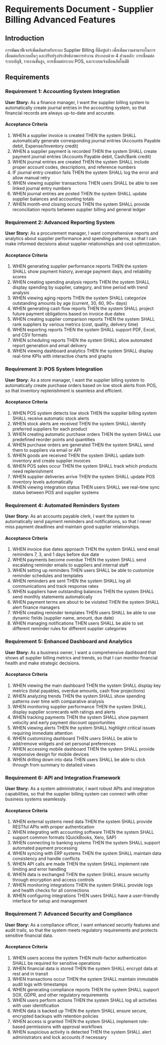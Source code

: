 # Requirements Document - Supplier Billing Advanced Features

## Introduction

การพัฒนาฟีเจอร์เพิ่มเติมสำหรับระบบ Supplier Billing ที่มีอยู่แล้ว เพื่อเพิ่มความสามารถในการเชื่อมต่อกับระบบอื่นๆ และปรับปรุงประสิทธิภาพการทำงาน ประกอบด้วย 4 ส่วนหลัก: การเชื่อมต่อระบบบัญชี, รายงานขั้นสูง, การเชื่อมต่อระบบ POS, และระบบแจ้งเตือนอัตโนมัติ

## Requirements

### Requirement 1: Accounting System Integration

**User Story:** As a finance manager, I want the supplier billing system to automatically create journal entries in the accounting system, so that financial records are always up-to-date and accurate.

#### Acceptance Criteria

1. WHEN a supplier invoice is created THEN the system SHALL automatically generate corresponding journal entries (Accounts Payable debit, Expense/Inventory credit)
2. WHEN a supplier payment is recorded THEN the system SHALL create payment journal entries (Accounts Payable debit, Cash/Bank credit)
3. WHEN journal entries are created THEN the system SHALL include proper account codes, descriptions, and reference numbers
4. IF journal entry creation fails THEN the system SHALL log the error and allow manual retry
5. WHEN viewing supplier transactions THEN users SHALL be able to see linked journal entry numbers
6. WHEN journal entries are posted THEN the system SHALL update supplier balances and accounting totals
7. WHEN month-end closing occurs THEN the system SHALL provide reconciliation reports between supplier billing and general ledger

### Requirement 2: Advanced Reporting System

**User Story:** As a procurement manager, I want comprehensive reports and analytics about supplier performance and spending patterns, so that I can make informed decisions about supplier relationships and cost optimization.

#### Acceptance Criteria

1. WHEN generating supplier performance reports THEN the system SHALL show payment history, average payment days, and reliability scores
2. WHEN creating spending analysis reports THEN the system SHALL display spending by supplier, category, and time period with trend analysis
3. WHEN viewing aging reports THEN the system SHALL categorize outstanding amounts by age (current, 30, 60, 90+ days)
4. WHEN generating cash flow reports THEN the system SHALL project future payment obligations based on invoice due dates
5. WHEN creating supplier comparison reports THEN the system SHALL rank suppliers by various metrics (cost, quality, delivery time)
6. WHEN exporting reports THEN the system SHALL support PDF, Excel, and CSV formats
7. WHEN scheduling reports THEN the system SHALL allow automated report generation and email delivery
8. WHEN viewing dashboard analytics THEN the system SHALL display real-time KPIs with interactive charts and graphs

### Requirement 3: POS System Integration

**User Story:** As a store manager, I want the supplier billing system to automatically create purchase orders based on low stock alerts from POS, so that inventory replenishment is seamless and efficient.

#### Acceptance Criteria

1. WHEN POS system detects low stock THEN the supplier billing system SHALL receive automatic stock alerts
2. WHEN stock alerts are received THEN the system SHALL identify preferred suppliers for each product
3. WHEN creating automatic purchase orders THEN the system SHALL use predefined reorder points and quantities
4. WHEN purchase orders are generated THEN the system SHALL send them to suppliers via email or API
5. WHEN goods are received THEN the system SHALL update both inventory and create supplier invoices
6. WHEN POS sales occur THEN the system SHALL track which products need replenishment
7. WHEN supplier deliveries arrive THEN the system SHALL update POS inventory levels automatically
8. WHEN viewing integration status THEN users SHALL see real-time sync status between POS and supplier systems

### Requirement 4: Automated Reminders System

**User Story:** As an accounts payable clerk, I want the system to automatically send payment reminders and notifications, so that I never miss payment deadlines and maintain good supplier relationships.

#### Acceptance Criteria

1. WHEN invoice due dates approach THEN the system SHALL send email reminders 7, 3, and 1 days before due date
2. WHEN payments become overdue THEN the system SHALL send escalating reminder emails to suppliers and internal staff
3. WHEN setting up reminders THEN users SHALL be able to customize reminder schedules and templates
4. WHEN reminders are sent THEN the system SHALL log all communications and track response rates
5. WHEN suppliers have outstanding balances THEN the system SHALL send monthly statements automatically
6. WHEN payment terms are about to be violated THEN the system SHALL alert finance managers
7. WHEN creating reminder templates THEN users SHALL be able to use dynamic fields (supplier name, amount, due date)
8. WHEN managing notifications THEN users SHALL be able to set different reminder rules for different supplier categories

### Requirement 5: Enhanced Dashboard and Analytics

**User Story:** As a business owner, I want a comprehensive dashboard that shows all supplier billing metrics and trends, so that I can monitor financial health and make strategic decisions.

#### Acceptance Criteria

1. WHEN viewing the main dashboard THEN the system SHALL display key metrics (total payables, overdue amounts, cash flow projections)
2. WHEN analyzing trends THEN the system SHALL show spending patterns over time with comparative analysis
3. WHEN monitoring supplier performance THEN the system SHALL display supplier scorecards with ratings and alerts
4. WHEN tracking payments THEN the system SHALL show payment velocity and early payment discount opportunities
5. WHEN viewing alerts THEN the system SHALL highlight critical issues requiring immediate attention
6. WHEN customizing dashboard THEN users SHALL be able to add/remove widgets and set personal preferences
7. WHEN accessing mobile dashboard THEN the system SHALL provide responsive design for mobile devices
8. WHEN drilling down into data THEN users SHALL be able to click through from summary to detailed views

### Requirement 6: API and Integration Framework

**User Story:** As a system administrator, I want robust APIs and integration capabilities, so that the supplier billing system can connect with other business systems seamlessly.

#### Acceptance Criteria

1. WHEN external systems need data THEN the system SHALL provide RESTful APIs with proper authentication
2. WHEN integrating with accounting software THEN the system SHALL support common formats (QuickBooks, Xero, SAP)
3. WHEN connecting to banking systems THEN the system SHALL support automated payment processing
4. WHEN syncing with ERP systems THEN the system SHALL maintain data consistency and handle conflicts
5. WHEN API calls are made THEN the system SHALL implement rate limiting and error handling
6. WHEN data is exchanged THEN the system SHALL ensure security through encryption and access controls
7. WHEN monitoring integrations THEN the system SHALL provide logs and health checks for all connections
8. WHEN configuring integrations THEN users SHALL have a user-friendly interface for setup and management

### Requirement 7: Advanced Security and Compliance

**User Story:** As a compliance officer, I want enhanced security features and audit trails, so that the system meets regulatory requirements and protects sensitive financial data.

#### Acceptance Criteria

1. WHEN users access the system THEN multi-factor authentication SHALL be required for sensitive operations
2. WHEN financial data is stored THEN the system SHALL encrypt data at rest and in transit
3. WHEN transactions occur THEN the system SHALL maintain immutable audit logs with timestamps
4. WHEN generating compliance reports THEN the system SHALL support SOX, GDPR, and other regulatory requirements
5. WHEN users perform actions THEN the system SHALL log all activities with user identification
6. WHEN data is backed up THEN the system SHALL ensure secure, encrypted backups with retention policies
7. WHEN access is granted THEN the system SHALL implement role-based permissions with approval workflows
8. WHEN suspicious activity is detected THEN the system SHALL alert administrators and lock accounts if necessary